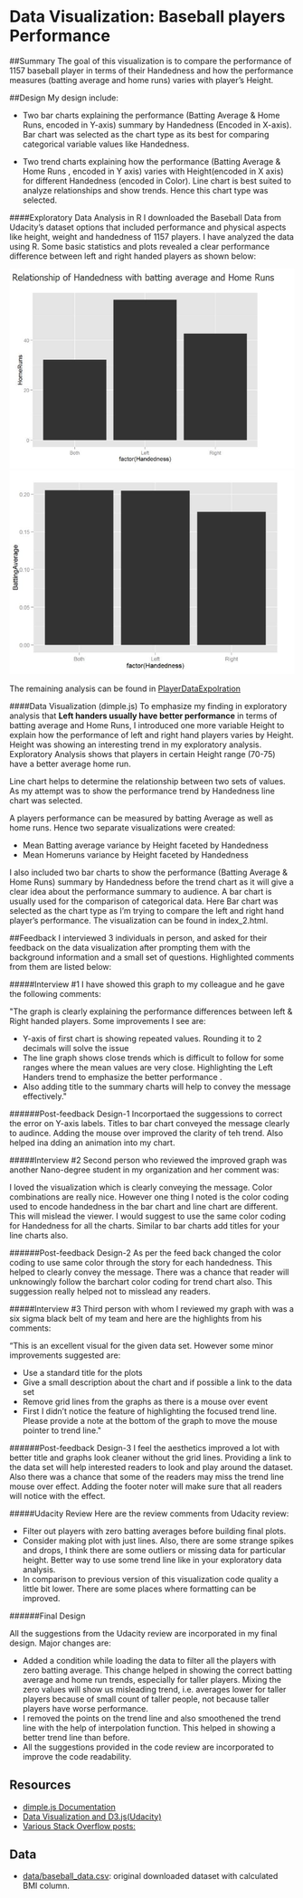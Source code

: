 # Data Visualization: Baseball players Performance

##Summary
The goal of this visualization is to compare the performance of 1157 baseball player in terms of their Handedness and how the performance measures (batting average and home runs) varies with player’s Height. 

##Design
My design include:
* Two bar charts explaining the performance (Batting Average & Home Runs, encoded in Y-axis) summary by Handedness (Encoded in X-axis). Bar chart was selected as the chart type as its best for comparing categorical variable values like Handedness.

* Two trend charts explaining how the performance (Batting Average & Home Runs , encoded in Y axis) varies with Height(encoded in X axis) for different Handedness (encoded in Color). Line chart is best suited to analyze relationships and show trends. Hence this chart type was selected.

####Exploratory Data Analysis in R
I downloaded the Baseball Data from Udacity’s dataset options that included performance and physical aspects like height, weight and handedness of 1157 players. I have analyzed the data using R. Some basic statistics and plots revealed a clear performance difference between left and  right handed players as shown below:

![Explore 1](https://github.com/anuachankunju/NanoDegree_DA_P5/blob/master/images/Exploratory_1_HomeRunsVsHandedness.JPG)
![Explore 2](https://github.com/anuachankunju/NanoDegree_DA_P5/blob/master/images/Exploratory_2_Handedness.JPG)

The remaining analysis can be found in [PlayerDataExpolration](https://github.com/anuachankunju/NanoDegree_DA_P5/blob/master/PlayerDataExpolration.html)

####Data Visualization (dimple.js)
To emphasize my finding in exploratory analysis that **Left handers usually have better performance** in terms of batting average and Home Runs, I introduced one more variable Height to explain how the performance of left and right hand players varies by Height. Height was showing an interesting trend in my exploratory analysis. Exploratory Analysis shows that players in certain Height range (70-75) have a better average home run. 

Line chart helps to determine the relationship between two sets of values. As my attempt was to show the performance trend by Handedness line chart was selected. 

A players performance can be measured by batting Average as well as home runs. Hence two separate visualizations were created:

* Mean Batting average variance by Height faceted by Handedness
* Mean Homeruns variance by Height faceted by Handedness

I also included two bar charts to show the performance (Batting Average & Home Runs) summary by Handedness before the trend chart as it will give a clear idea about the performance summary to audience. A bar chart is usually used for the comparison of categorical data. Here Bar chart was selected as the chart type as I’m trying to compare the left and right hand player’s performance. The visualization can be found in index_2.html.



##Feedback
I interviewed 3 individuals in person, and asked for their feedback on the data visualization after prompting them with the background information and a small set of questions. Highlighted comments from them are listed below:

#####Interview #1
I have showed this graph to my colleague and he gave the following comments:

"The graph is clearly explaining the performance differences between left & Right handed players. Some improvements I see are:
* Y-axis of first chart is showing repeated values. Rounding it to 2 decimals will solve the issue
* The line graph shows close trends which is difficult to follow for some ranges where the mean values are very close.    Highlighting the Left Handers trend to emphasize the  better performance .
* Also adding title to the summary charts will help to convey the message effectively."


######Post-feedback Design-1
Incorportaed the suggessions to correct the error on Y-axis labels. Titles to bar chart conveyed the message clearly to audince. Adding the mouse over improved the clarity of teh trend. Also helped ina dding an animation into my chart.



#####Interview #2
Second person who reviewed the improved graph was another Nano-degree student in my organization and her comment was:

I loved the visualization which is clearly conveying the message. Color combinations are really nice. However one thing I noted is the color coding used to encode handedness in the bar chart and line chart are different. This will mislead the viewer. I would suggest to use the same color coding for Handedness for all the charts. 
Similar to bar charts add titles for your line charts also.

######Post-feedback Design-2
As per the feed back changed the color coding to use same color through the story for each handedness. This helped to clearly convey the message. There was  a chance that reader will unknowingly follow the barchart color coding for trend chart also. This suggession really helped not to misslead any readers.


#####Interview #3
Third person with whom I reviewed my graph with was a six sigma black belt of my team and here are the highlights from his comments: 

“This is an excellent visual for the given data set. However some minor improvements suggested are: 
* Use a standard title for the plots
* Give a small description about the chart and if possible a link to the data set 
* Remove grid lines from the graphs as there is a mouse over event
* First I didn’t notice the feature of highlighting the focused trend line. Please provide a note  at the bottom of the graph to move the mouse pointer to trend line."

######Post-feedback Design-3
I feel the aesthetics improved a lot with better title and graphs look cleaner without the grid lines. Providing a link to the data set will help interested readers to look and play around the dataset. Also there was a chance that some of the readers may miss the trend line mouse over effect. Adding the footer noter will make sure that all readers will notice with the effect.

#####Udacity Review
Here are the review comments from Udacity review:
* Filter out players with zero batting averages before building final plots.
* Consider making plot with just lines. Also, there are some strange spikes and drops, I think there are some outliers or missing data for particular height. Better way to use some trend line like in your exploratory data analysis.
* In comparison to previous version of this visualization code quality a little bit lower. There are some places where formatting can be improved. 

######Final Design

All the suggestions from the Udacity review are incorporated in my final design. Major changes are:
* Added a condition while loading the data to filter all the players with zero batting average. This change helped in showing the correct batting average and home run trends, especially for taller players. Mixing the zero values will show us misleading trend, i.e. averages lower for taller players because of small count of taller people, not because taller players have worse performance. 
* I removed the points on the trend line and also smoothened the trend line with the help of interpolation function. This helped in showing a better trend line than before.
* All the  suggestions provided in the code review  are incorporated to improve the code readability.


## Resources
* [dimple.js Documentation](http://dimplejs.org/) 
* [Data Visualization and D3.js(Udacity)](https://www.udacity.com/course/viewer#!/c-ud507-nd)
* [Various Stack Overflow posts:](http://stackoverflow.com/search?q=dimple.js) 

## Data
* [data/baseball_data.csv](https://github.com/anuachankunju/NanoDegree_DA_P5/blob/master/data/baseball_data.csv):  original downloaded dataset with calculated BMI column.
